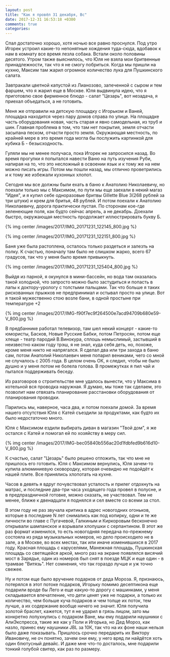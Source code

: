 ```yaml
---
layout: post
title: "Как я провёл 31 декабря, Вс"
date: 2017-12-31 16:53:18 +0300
comments: true
categories: 
---
```

Спал достаточно хорошо, хотя ночью все равно проснулся. Под утро Игорек устроил какие-то непонятные хождения туда-сюда, вдобавок к нам в комнату все время лезла собака. Встали около половины десятого. Утром также выяснилось, что Юля не взяла мои бритвенные принадлежности, так что я не смогу побриться. Когда мы пришли на кухню, Максим там жарил огромное количество лука для Пушкинского салата.

Завтракали цветной капустой из Лианозово, запеченной с сыром и тем фаршем, что я жарил еще в Москве. Юля выдвинула идею, что я приготовлю свое фирменное блюдо -  салат "Цезарь", вот незадача, я приехал объедаться, а не готовить.

Меня же отправили на детскую площадку с Игорьком и Ваней, площадка находится через пару домов справа по улице. На площадке часть оборудования новая, часть старая и явно самодельная, из труб и шин. Главная проблема в том, что там нет покрытия, земля отчасти засыпана песком, отчасти просто земля. Окружающая местность, по крайней мере в это время года могла бы послужить картинкой для кубика Б - безысходность. 

Гуляли мы не менее получаса, пока Игорек не запросился назад. Во время прогулки я попытался навести Ваню на путь изучения Руби, напирая на то, что это несложный в освоении язык и к тому же на нем можно писать игры. Потом мы пошли назад, мы отлично проветрились и к тому же избежали кухонных хлопот.

Сегодня мы все должны были ехать в баню к Анатолию Николаевичу, но поехали только мы с Максимом, по пути мы еще заехали в некий магаз "Идея", и я купил себе одноразовые бритвы Gillette Blue 3(268 рублей за три штуки) и крем для бритья, 48 рублей. И потом поехали к Анатолию Николаевичу, дорога практически пустая. По сторонам кое-где зеленеющие поля, как будто сейчас апрель, а не декабрь. Доехали быстро, окружающая местность продолжает иллюстрировать букву Б.

{% img center /images/2017/IMG_20171231_122145_800.jpg %}

{% img center /images/2017/IMG_20171231_122151_800.jpg %}

Баня уже была растоплена, осталось только раздеться и залезть на полку. К счастью, поначалу там было не слишком жарко, всего 67 градусов, так что у меня было время привыкнуть. 

{% img center /images/2017/IMG_20171231_125404_800.jpg %}

Выйдя из парной, я окунулся в мини-бассейн, но вода там оказалась такой холодной, что запросто можно было застудиться и попасть в лапы к доктору-урологу с толстыми пальцами. Так что больше я таких рискованных прыжков не предпринимал и остывал просто на улице. Вот я такой мужественно стою возле бани, в одной простыне при температуре +2

{% img center /images/2017/IMG-f90f7ec9f264500e7acd94709b680e59-V_800.jpg %}

В предбаннике работал телевизор, там шел некий концерт - какие-то юмористы, Басков, Новые Русские Бабки, потом Петросян, потом еще хлеще - театр пародий В.Винокура, сплошь немыслимый, застывший в неизвестно каком году трэш, я не знал, куда себя деть, но, похоже, кроме меня никто не напрягался. Я сделал два или три захода в баню сам, потом Анатолий Николаевич меня попарил вениками, чего со мной не случалось с 2005 года. В целом очень ОК, я следил, чтобы не было душно и у меня потом не болела голова. В промежутках я пил чай и пытался поддерживать беседу. 

Из разговоров о строительстве мне удалось вынести, что у Максима в котельной вся проводка наружная. Я думаю, мы тоже так сделаем, это позволит нам отвязать планирование расстановки оборудования от планирования проводки.

Парились мы, наверное, часа два, и потом поехали домой. За время нашего отсутствия Юля с Катей съездили за продуктами, как будто их было недостаточно много. 

Юля с Максимом ездили выбирать диван в магазин "Твой дом", я же остался с Катей и помогал ей по хозяйству в меру сил.

{% img center /images/2017/IMG-bec05840b556ac20d1fdbfed9b616d10-V_800.jpg %}

К счастью, салат "Цезарь" было решено отложить, так что мне не пришлось его готовить. Юля с Максимом вернулись, Юля зачем-то купила алюминиевую сковородку, которая очевидно не подойдёт к нашей плите. Все принялись хлопотать на кухне.

Часов в девять я вдруг почувствовал усталость и прилег отдохнуть на матрас, и последние два-три часа уходящего года провел в полусне, и в предпраздничной готовке, можно сказать, не участвовал. Тем не менее, ближе к двенадцати я поднялся и сел вместе со всеми за стол.

В этом году не раз звучала критика в адрес новогодних огоньков, которые в последние N лет снимались как под копирку, одни и те же личности во главе с Пугачевой, Галкиным и Киркоровым бесконечно открывали шампанское и взрывали хлопушки с серпантином. В этот же раз формат изменился, то есть новогодняя передача по-прежнему состояла из ряда музыкальных номеров, но дело происходило не в зале, а в Москве, во всех местах, так или иначе изменившихся в 2017 году. Красная площадь с каруселями, Манежная площадь, Пушкинская площадь со светящейся аркой, много раз на экране появлялся висячий мост в Зарядье, один из номеров был снят в поезде МЦК и еще один - в трамвае "Витязь". Нет сомнения, что так гораздо лучше и уж точно свежее.

Ну и потом еще было вручение подарков от деда Мороза. Я, признаюсь, потерялся в этот потоке подарков, Игорьку помимо десептикона еще подарили вроде бы Лего и еще какую-то дорогу с машинками, у меня складывается впечатление, что дети ценят уже не подарки, а только их количество, чем больше куча подарков и чем толще их поток, тем лучше, а их содержание вообще ничего не значит. Юля получила золотой браслет, кажется, тут я не ударил в грязь лицом, зато мы конкретно лопухнулись с подарком Ване, мы ему подарили наушники с АлиЭкспресса, такие же как у Поли и Игорька, но Дед Мороз, как назло, принес ему наушники JBL за 10К, так что на их фоне наши нельзя было даже показывать. Пришлось срочно передарить их Виктору Ивановичу, не оч понятно, зачем они ему, у него вряд ли найдётся хоть один блютусный девайс. И даже мне что-то досталось, мне подарили тонкий голубой свитер, как раз по размеру.
